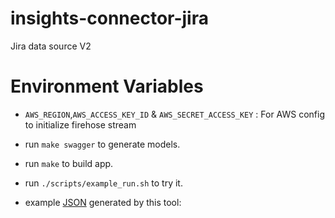 # insights-connector-jira
Jira data source V2

# Environment Variables

- `AWS_REGION`,`AWS_ACCESS_KEY_ID` & `AWS_SECRET_ACCESS_KEY` : For AWS config to initialize firehose stream

- run `make swagger` to generate models.
- run `make` to build app.
- run `./scripts/example_run.sh` to try it.
- example [JSON](https://github.com/LF-Engineering/insights-connector-jira/blob/main/exampleOutput.json) generated by this tool:
  